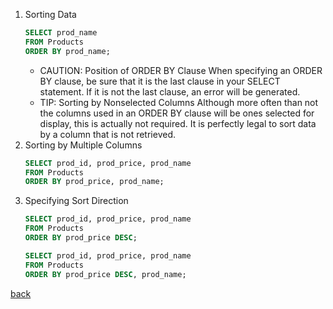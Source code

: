 1. Sorting Data
	```sql
	SELECT prod_name
	FROM Products
	ORDER BY prod_name;
	```
	- CAUTION: Position of ORDER BY Clause
		When specifying an ORDER BY clause, be sure that it is the last clause in your SELECT statement. If it is not the last clause, an error will be generated.
	- TIP: Sorting by Nonselected Columns
		Although more often than not the columns used in an ORDER BY clause will be ones selected for display, this is actually not required. It is perfectly legal to sort data by a column that is not retrieved.
2. Sorting by Multiple Columns
	```sql
	SELECT prod_id, prod_price, prod_name
	FROM Products
	ORDER BY prod_price, prod_name;
	```
3. Specifying Sort Direction
	```sql
	SELECT prod_id, prod_price, prod_name
	FROM Products
	ORDER BY prod_price DESC;
	```
	```sql
	SELECT prod_id, prod_price, prod_name
	FROM Products
	ORDER BY prod_price DESC, prod_name;
	```

[back](readme.md)